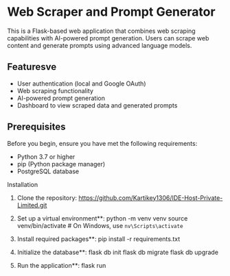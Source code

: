 # Web Scraper and Prompt Generator

This is a Flask-based web application that combines web scraping capabilities with AI-powered prompt generation. Users can scrape web content and generate prompts using advanced language models.

## Featuresve

- User authentication (local and Google OAuth)
- Web scraping functionality
- AI-powered prompt generation
- Dashboard to view scraped data and generated prompts

## Prerequisites

Before you begin, ensure you have met the following requirements:

- Python 3.7 or higher
- pip (Python package manager)
- PostgreSQL database

 Installation

1. Clone the repository: https://github.com/Kartikey1306/IDE-Host-Private-Limited.git

2. Set up a virtual environment**:
python -m venv venv
source venv/bin/activate  # On Windows, use `nv\Scripts\activate`



3. Install required packages**:
pip install -r requirements.txt


4. Initialize the database**:
flask db init
flask db migrate
flask db upgrade



5. Run the application**:
flask run
